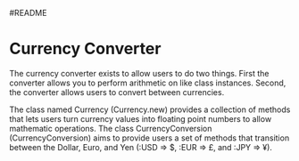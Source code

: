 #README

<h1>Currency Converter</h1>

<p>The currency converter exists to allow users to do two things. First the converter allows you to perform arithmetic on like class instances. Second, the converter allows users to convert between currencies.</p>

<p2>The class named Currency (Currency.new) provides a collection of methods that lets users turn currency values into floating point numbers to allow mathematic operations. The class CurrencyConversion (CurrencyConversion) aims to provide users a set of methods that transition between the Dollar, Euro, and Yen (:USD => $, :EUR => £, and :JPY => ¥).</p2>
